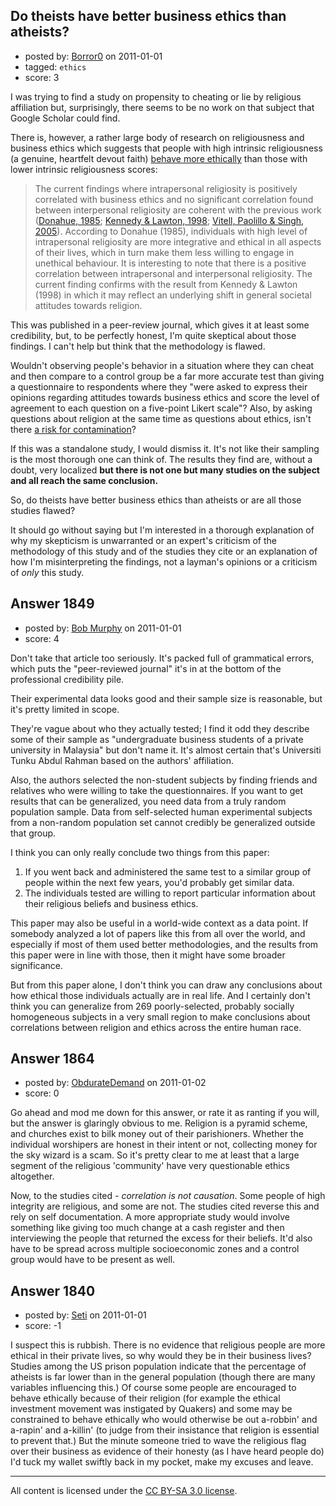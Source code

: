 ## Do theists have better business ethics than atheists?

- posted by: [Borror0](https://stackexchange.com/users/-1/484-borror0) on 2011-01-01
- tagged: `ethics`
- score: 3

I was trying to find a study on propensity to cheating or lie by religious affiliation but, surprisingly, there seems to be no work on that subject that Google Scholar could find. 

There is, however, a rather large body of research on religiousness and business ethics which suggests that people with high intrinsic religiousness (a genuine, heartfelt devout faith) [behave more ethically][1] than those with lower intrinsic religiousness scores:

> The current findings where
> intrapersonal religiosity is
> positively correlated with business
> ethics and no significant correlation
> found between interpersonal
> religiosity are coherent with the
> previous work ([Donahue, 1985][2]; [Kennedy
> & Lawton, 1998][3]; [Vitell, Paolillo &
> Singh, 2005][4]). According to Donahue
> (1985), individuals with high level of
> intrapersonal religiosity are more
> integrative and ethical in all aspects
> of their lives, which in turn make
> them less willing to engage in
> unethical behaviour. It is interesting
> to note that there is a positive
> correlation between intrapersonal and
> interpersonal religiosity. The current
> finding confirms with the result from
> Kennedy & Lawton (1998) in which it
> may reflect an underlying shift in
> general societal attitudes towards
> religion.

This was published in a peer-review journal, which gives it at least some credibility, but, to be perfectly honest, I'm quite skeptical about those findings. I can't help but think that the methodology is flawed. 

Wouldn't observing people's behavior in a situation where they can cheat and then compare to a control group be a far more accurate test than giving a questionnaire to respondents where they "were asked to express their opinions regarding attitudes towards business ethics and score the level of agreement to each question on a five-point Likert scale"? Also, by asking questions about religion at the same time as questions about ethics, isn't there [a risk for contamination][5]?

If this was a standalone study, I would dismiss it. It's not like their sampling is the most thorough one can think of. The results they find are, without a doubt, very localized **but there is not one but many studies on the subject and all reach the same conclusion.**

So, do theists have better business ethics than atheists or are all those studies flawed?

It should go without saying but I'm interested in a thorough explanation of why my skepticism is unwarranted or an expert's criticism of the methodology of this study and of the studies they cite or an explanation of how I'm misinterpreting the findings, not a layman's opinions or a criticism of *only* this study.

  [1]: http://www.ccsenet.org/journal/index.php/ijms/article/view/5989
  [2]: http://psycnet.apa.org/?fa=main.doiLanding&doi=10.1037/0022-3514.48.2.400
  [3]: http://www.springerlink.com/content/n36v2l2336358225/
  [4]: http://www.springerlink.com/content/p876681l516v33j7/
  [5]: http://duke.edu/~dandan/Papers/dishonestyOfHonest.pdf


## Answer 1849

- posted by: [Bob Murphy](https://stackexchange.com/users/-1/674-bob-murphy) on 2011-01-01
- score: 4

<p>Don't take that article too seriously. It's packed full of grammatical errors, which puts the "peer-reviewed journal" it's in at the bottom of the professional credibility pile.</p>

<p>Their experimental data looks good and their sample size is reasonable, but it's pretty limited in scope.</p>

<p>They're vague about who they actually tested; I find it odd they describe some of their sample as "undergraduate business students of a private university in Malaysia" but don't name it. It's almost certain that's Universiti Tunku Abdul Rahman based on the authors' affiliation.</p>

<p>Also, the authors selected the non-student subjects by finding friends and relatives who were willing to take the questionnaires. If you want to get results that can be generalized, you need data from a truly random population sample. Data from self-selected human experimental subjects from a non-random population set cannot credibly be generalized outside that group.</p>

<p>I think you can only really conclude two things from this paper:</p>

<ol>
<li>If you went back and administered the same test to a similar group of people within the next few years, you'd probably get similar data.</li>
<li>The individuals tested are willing to report particular information about their religious beliefs and business ethics.</li>
</ol>

<p>This paper may also be useful in a world-wide context as a data point. If somebody analyzed a lot of papers like this from all over the world, and especially if most of them used better methodologies, and the results from this paper were in line with those, then it might have some broader significance.</p>

<p>But from this paper alone, I don't think you can draw any conclusions about how ethical those individuals actually are in real life. And I certainly don't think you can generalize from 269 poorly-selected, probably socially homogeneous subjects in a very small region to make conclusions about correlations between religion and ethics across the entire human race.</p>



## Answer 1864

- posted by: [ObdurateDemand](https://stackexchange.com/users/-1/524-obduratedemand) on 2011-01-02
- score: 0

<p>Go ahead and mod me down for this answer, or rate it as ranting if you will, but the answer is glaringly obvious to me.  Religion is a pyramid scheme, and churches exist to bilk money out of their parishioners.  Whether the individual worshipers are honest in their intent or not, collecting money for the sky wizard is a scam.  So it's pretty clear to me at least that a large segment of the religious 'community' have very questionable ethics altogether.</p>

<p>Now, to the studies cited - <em>correlation is not causation</em>.  Some people of high integrity are religious, and some are not.  The studies cited reverse this and rely on self documentation.  A more appropriate study would involve something like giving too much change at a cash register and then interviewing the people that returned the excess for their beliefs.  It'd also have to be spread across multiple socioeconomic zones and a control group would have to be present as well.</p>



## Answer 1840

- posted by: [Seti](https://stackexchange.com/users/-1/247-seti) on 2011-01-01
- score: -1

<p>I suspect this is rubbish. There is no evidence that religious people are more ethical in their private lives, so why would they be in their business lives? Studies among the US prison population indicate that the percentage of atheists is far lower than in the general population (though there are many variables influencing this.) Of course some people are encouraged to behave ethically because of their religion (for example the ethical investment movement was instigated by Quakers) and some may be constrained to behave ethically who would otherwise be out a-robbin' and a-rapin' and a-killin' (to judge from their insistance that religion is essential to prevent that.) But the minute someone tried to wave the religious flag over their business as evidence of their honesty (as I have heard people do) I'd tuck my wallet swiftly back in my pocket, make my excuses and leave. </p>




---

All content is licensed under the [CC BY-SA 3.0 license](https://creativecommons.org/licenses/by-sa/3.0/).
